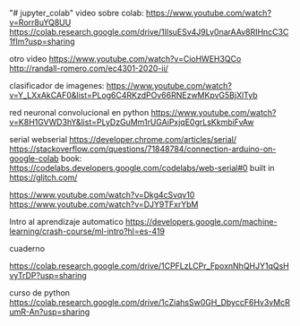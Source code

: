 "# jupyter_colab" 
video sobre colab:   https://www.youtube.com/watch?v=Rorr8uYQ8UU
https://colab.research.google.com/drive/1IlsuESv4J9Ly0narAAv8RIHncC3C1fIm?usp=sharing

otro video
https://www.youtube.com/watch?v=CioHWEH3QCo
http://randall-romero.com/ec4301-2020-ii/  


clasificador de imagenes:
https://www.youtube.com/watch?v=Y_LXxAkCAF0&list=PLog6C4RKzdPOv66RNEzwMKpvG5BjXlTyb 


red neuronal convolucional en python
https://www.youtube.com/watch?v=K8H1GVWD3hY&list=PLyDzGuMm1rUGAiPxjqE0grLsKkmbiFvAw

serial webserial
https://developer.chrome.com/articles/serial/
https://stackoverflow.com/questions/71848784/connection-arduino-on-google-colab
book:  https://codelabs.developers.google.com/codelabs/web-serial#0
built in https://glitch.com/

https://www.youtube.com/watch?v=Dkg4cSvqv10
https://www.youtube.com/watch?v=DJY9TFxrYbM

Intro al aprendizaje automatico
https://developers.google.com/machine-learning/crash-course/ml-intro?hl=es-419


cuaderno 

https://colab.research.google.com/drive/1CPFLzLCPr_FpoxnNhQHJY1qQsHvyTrDP?usp=sharing

curso de python
https://colab.research.google.com/drive/1cZiahsSw0GH_DbyccF6Hv3vMcRumR-An?usp=sharing



